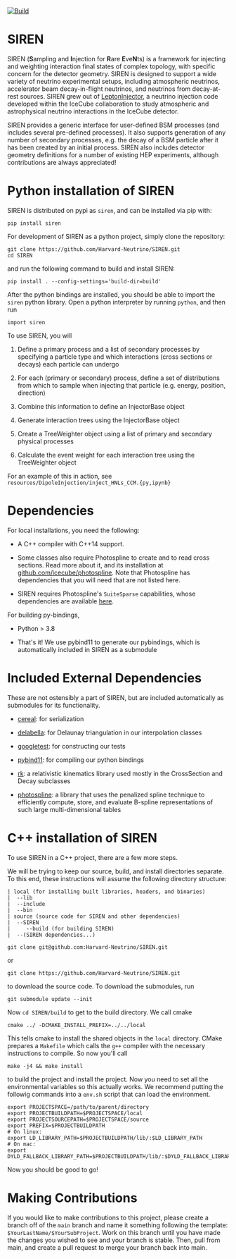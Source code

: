 [![Build](https://github.com/Harvard-Neutrino/SIREN/actions/workflows/build_wheels.yml/badge.svg)](https://github.com/Harvard-Neutrino/SIREN/actions/workflows/build_wheels.yml)

# SIREN

SIREN (**S**ampling and **I**njection for **R**are **E**ve**N**ts) is a framework for injecting and weighting interaction final states of complex topology, with specific concern for the detector geometry. SIREN is designed to support a wide variety of neutrino experimental setups, including atmospheric neutrinos, accelerator beam decay-in-flight neutrinos, and neutrinos from decay-at-rest sources. SIREN grew out of [LeptonInjector](https://github.com/icecube/LeptonInjector), a neutrino injection code developed within the IceCube collaboration to study atmospheric and astrophysical neutrino interactions in the IceCube detector.

SIREN provides a generic interface for user-defined BSM processes (and includes several pre-defined processes). It also supports generation of any number of secondary processes, e.g. the decay of a BSM particle after it has been created by an initial process. SIREN also includes detector geometry definitions for a number of existing HEP experiments, although contributions are always appreciated!

# Python installation of SIREN

SIREN is distributed on pypi as `siren`, and can be installed via pip with:

```
pip install siren
```

For development of SIREN as a python project, simply clone the repository:

```
git clone https://github.com/Harvard-Neutrino/SIREN.git
cd SIREN
```

and run the following command to build and install SIREN:

```
pip install . --config-settings='build-dir=build'
```

After the python bindings are installed, you should be able to import the `siren` python library. Open a python interpreter by running `python`, and then run

```
import siren
```

To use SIREN, you will

1. Define a primary process and a list of secondary processes by specifying a particle type and which interactions (cross sections or decays) each particle can undergo

2. For each (primary or secondary) process, define a set of distributions from which to sample when injecting that particle (e.g. energy, position, direction)

3. Combine this information to define an InjectorBase object

4. Generate interaction trees using the InjectorBase object

5. Create a TreeWeighter object using a list of primary and secondary physical processes

6. Calculate the event weight for each interaction tree using the TreeWeighter object

For an example of this in action, see `resources/DipoleInjection/inject_HNLs_CCM.{py,ipynb}`

# Dependencies

For local installations, you need the following:

* A C++ compiler with C++14 support.

* Some classes also require Photospline to create and to read cross sections. Read more about it, and its installation at [github.com/icecube/photospline](https://github.com/icecube/photospline). Note that Photospline has dependencies that you will need that are not listed here.

* SIREN requires Photospline's `SuiteSparse` capabilities, whose dependencies are available [here](http://faculty.cse.tamu.edu/davis/suitesparse.html).

For building py-bindings,

* Python > 3.8

* That's it! We use pybind11 to generate our pybindings, which is automatically included in SIREN as a submodule


# Included External Dependencies

These are not ostensibly a part of SIREN, but are included automatically as submodules for its functionality.

* [cereal](https://github.com/USCiLab/cereal): for serialization

* [delabella](https://github.com/msokalski/delabella): for Delaunay triangulation in our interpolation classes

* [googletest](https://github.com/google/googletest): for constructing our tests

* [pybind11](https://github.com/pybind/pybind11): for compiling our python bindings

* [rk](https://rk.hepforge.org/): a relativistic kinematics library used mostly in the CrossSection and Decay subclasses

* [photospline](https://github.com/icecube/photospline): a library that uses the penalized spline technique to efficiently compute, store, and evaluate B-spline representations of such large multi-dimensional tables

# C++ installation of SIREN

To use SIREN in a C++ project, there are a few more steps.

We will be trying to keep our source, build, and install directories separate. To this end, these instructions will assume the following directory structure:

```
| local (for installing built libraries, headers, and binaries)
|  --lib
|  --include
|  --bin
| source (source code for SIREN and other dependencies)
|  --SIREN
|     --build (for building SIREN)
|  --(SIREN dependencies...)
```

`git clone git@github.com:Harvard-Neutrino/SIREN.git`

or

`git clone https://github.com/Harvard-Neutrino/SIREN.git`

to download the source code. To download the submodules, run

`git submodule update --init`

Now `cd SIREN/build` to get to the build directory. We call cmake

`cmake ../ -DCMAKE_INSTALL_PREFIX=../../local`

This tells cmake to install the shared objects in the `local` directory. CMake prepares a `Makefile` which calls the `g++` compiler with the necessary instructions to compile. So now you'll call

`make -j4 && make install`

to build the project and install the project. Now you need to set all the environmental variables so this actually works. We recommend putting the followig commands into a `env.sh` script that can load the environment.

```
export PROJECTSPACE=/path/to/parent/directory
export PROJECTBUILDPATH=$PROJECTSPACE/local
export PROJECTSOURCEPATH=$PROJECTSPACE/source
export PREFIX=$PROJECTBUILDPATH
# On linux:
export LD_LIBRARY_PATH=$PROJECTBUILDPATH/lib/:$LD_LIBRARY_PATH
# On mac:
export DYLD_FALLBACK_LIBRARY_PATH=$PROJECTBUILDPATH/lib/:$DYLD_FALLBACK_LIBRARY_PATH
```

Now you should be good to go!

# Making Contributions
If you would like to make contributions to this project, please create a branch off of the `main` branch and name it something following the template: `$YourLastName/$YourSubProject`.
Work on this branch until you have made the changes you wished to see and your branch is stable.
Then, pull from main, and create a pull request to merge your branch back into main.
